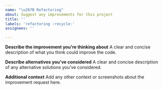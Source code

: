 ```yaml
---
name: "\u267B Refactoring"
about: Suggest any improvements for this project
title: ''
labels: 'refactoring :recycle:'
assignees: ''

---
```


**Describe the improvement you're thinking about**
A clear and concise description of what you think could improve the code.

**Describe alternatives you've considered**
A clear and concise description of any alternative solutions you've considered.

**Additional context**
Add any other context or screenshots about the improvement request here.
